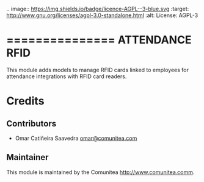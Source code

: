 .. image:: https://img.shields.io/badge/licence-AGPL--3-blue.svg
   :target: http://www.gnu.org/licenses/agpl-3.0-standalone.html
   :alt: License: AGPL-3

===============
ATTENDANCE RFID
===============

This module adds models to manage RFID cards linked to employees for attendance
integrations with RFID card readers.


Credits
=======

Contributors
------------
* Omar Catiñeira Saavedra <omar@comunitea.com>

Maintainer
----------

This module is maintained by the Comunitea <http://www.comunitea.comm>.
